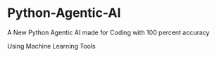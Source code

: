 # Python-Agentic-AI
A New Python Agentic AI made for Coding with 100 percent accuracy

Using Machine Learning Tools
